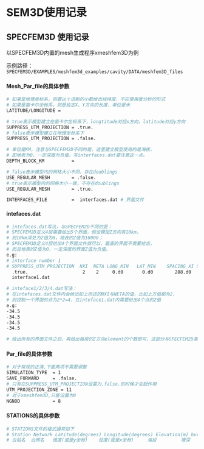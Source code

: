 # SEM3D使用记录


## SPECFEM3D 使用记录

以SPECFEM3D内置的mesh生成程序xmeshfem3D为例

示例路径：
`SPECFEM3D/EXAMPLES/meshfem3d_examples/cavity/DATA/meshfem3D_files`


#### Mesh_Par_file的具体参数

```bash
# 如果是地理坐标系，则要以十进制的小数给出经纬度，不应使用度分秒的形式
# 如果是笛卡尔坐标系，则是给定X、Y方向的长度，单位是米
LATITUDE/LONGITUDE = 

# true表示模型建立在笛卡尔坐标系下，longtitude对应x方向，latitude对应y方向
SUPPRESS_UTM_PROJECTION = .true. 
# false表示模型建立在地理坐标系下 
SUPPRESS_UTM_PROJECTION = .false. 

# 单位是KM，注意与SPECFEM2D不同的是，这里建立模型使用的是海拔，
# 即地表为0，一定深度为负值，写interfaces.dat要注意这一点。
DEPTH_BLOCK_KM          =   

# false表示模型内的网格大小不同，存在doublings
USE_REGULAR_MESH        = .false. 
# true表示模型内的网格大小一致，不存在doublings
USE_REGULAR_MESH        = .true.  

INTERFACES_FILE         =  interfaces.dat # 界面文件
```

#### intefaces.dat

```bash
# intefaces.dat写法，与SPECFEM2D不同的是：
# SPECFEM2D定义4层需要给出5个界面，假设模型Z方向有10km，
# 则10km深处为Z值为0，地表的Z值为10000；
# SPECFEM3D定义4层给出4个界面文件就可以，最底的界面不需要给出，
# 而且地表的Z值为0，一定深度的界面Z值为负值。
e.g:
# interface number 1
# SUPPRESS_UTM_PROJECTION  NXI  NETA LONG_MIN   LAT_MIN    SPACING_XI SPACING_ETA
  .true.                    2    2     0.d0       0.d0        288.d0     144.d0
  interface1.dat

# inteface1/2/3/4.dat写法：
# 在intefaces.dat文件内会给出如上所述的NXI与NETA的值，比如上方值都为2，
# 则控制一个界面的点为2*2=4，在inteface1.dat内需要给出4个点的Z值
e.g:
-34.5
-34.5
-34.5
-34.5

# 给出所有的界面文件之后，再给出每层的Z方向element的个数即可，这部分与SPECFEM2D类似
```

#### Par_file的具体参数

```bash
# 对于常规的正演,下面两项不需要调整
SIMULATION_TYPE  = 1
SAVE_FORWARD     = .false.
# 只有在SUPPRESS_UTM_PROJECTION设置为.false.的时候才会起作用
UTM_PROJECTION_ZONE = 11 
# 对于xmeshfem3D,只能设置为8
NGNOD            = 8 


```

#### STATIONS的具体参数

```bash
# STATIONS文件的格式通常如下
# Station Network Latitude(degrees) Longitude(degrees) Elevation(m) burial(m)
# 台站名  台网名   维度(或是y坐标)    经度(或是x坐标)     海拔         埋深
```



